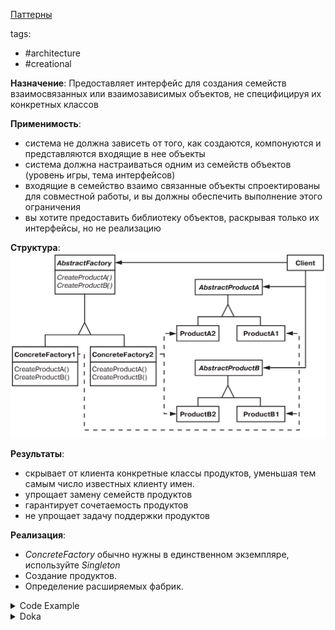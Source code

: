 [Паттерны](../../Patterns.md)

tags:

- #architecture
- #creational

**Назначение**: Предоставляет интерфейс для создания семейств взаимосвязанных или взаимозависимых объектов, не специфицируя их конкретных классов

**Применимость**:

- система не должна зависеть от того, как создаются, компонуются и представляются входящие в нее объекты
- система должна настраиваться одним из семейств объектов (уровень игры, тема интерфейсов)
- входящие в семейство взаимо связанные объекты спроектированы для совместной работы, и вы должны обеспечить выполнение этого ограничения
- вы хотите предоставить библиотеку объектов, раскрывая только их интерфейсы, но не реализацию

**Структура**:
![AbstractFactory](./AbstractFactory.png)

**Результаты**:

- скрывает от клиента конкретные классы продуктов, уменьшая тем самым число известных клиенту имен.
- упрощает замену семейств продуктов
- гарантирует сочетаемость продуктов
- не упрощает задачу поддержки продуктов

**Реализация**:

- _ConcreteFactory_ обычно нужны в единственном экземпляре, используйте _Singleton_
- Создание продуктов.
- Определение расширяемых фабрик.

<details>
 <summary>Code Example</summary>

```jsx
const mazeFactory = {
  makeMaze() {
    return new Maze();
  },
  makeWall() {
    return new Wall();
  },
  makeRoom(number) {
    return new Room(number);
  },
  makeDoor(room1, room2) {
    return new Door(room1, room2);
  },
};

const bombedMazeFactory = {
  ...mazeFactory,
  makeWall() {
    return new BombedWall();
  },
  makeRoom(number) {
    return new RoomWithBomb(number);
  },
};

const enchantedMazeFactory = {
  ...mazeFactory,
  makeRoom(number) {
    return new EnchantedRoom(number);
  },
  makeDoor(room1, room2) {
    return new DoorNeedingSpell(room1, room2);
  },
  spell: 'abracadabra',
};

const mazeGame = new MazeGame();

const bombedMaze = mazeGame.createMaze(bombedMazeFactory);
console.log(bombedMaze);

const enchantedMaze = mazeGame.createMaze(enchantedMazeFactory);
console.log(enchantedMaze);
```

</details>

<details>
 <summary>Doka</summary>

Абстрактная фабрика — это фабрика фабрик

**Абстрактная фабрика** не возвращает конкретный объект, вместо этого она **описывает тип объекта, который будет создан.**

```ts
class Violin implements Instrument {
  playNote(note) {
    console.log(`Играю ${note} на скрипке!`);
  }
}
class Cello implements Instrument {
  playNote(note) {
    console.log(`Играю ${note} на виолончели!`);
  }
}
interface Musician {
  play(piece: MusicPiece): void;
}
class Violinist implements Musician {
  private instrument: Instrument = new Violin();
  play = (piece) => piece.forEach((note) => this.instrument.playNote(note));
  // Играю A# на скрипке!
  // Играю C на скрипке!
}
class Cellist implements Musician {
  private instrument: Instrument = new Cello();
  play = (piece) => piece.forEach((note) => this.instrument.playNote(note));
  // Играю A# на виолончели!
  // Играю C на виолончели!
}
// Общий интерфейс:
interface ReservationFactory {
  reserveInstrument(): Instrument;
  notifyPlayer(): Musician;
}
// Реализации под разные инструменты:
class ViolinReservation implements ReservationFactory {
  reserveInstrument = () => new Violin();
  notifyPlayer = () => new Violinist();
}
class CelloReservation implements ReservationFactory {
  reserveInstrument = () => new Cello();
  notifyPlayer = () => new Cellist();
}
function reserve(reservation: ReservationFactory): void {
  reservation.notifyPlayer();
  reservation.reserveInstrument();
}
```

</details>
